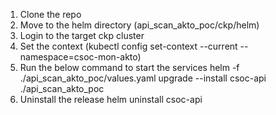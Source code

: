 1. Clone the repo
2. Move to the helm directory (api_scan_akto_poc/ckp/helm)
3. Login to the target ckp cluster
4. Set the context (kubectl config set-context --current --namespace=csoc-mon-akto)
5. Run the below command to start the services
   helm -f ./api_scan_akto_poc/values.yaml upgrade --install csoc-api ./api_scan_akto_poc
6. Uninstall the release
   helm uninstall csoc-api